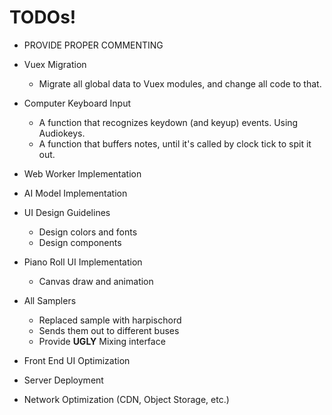 # TODOs!
- PROVIDE PROPER COMMENTING

- Vuex Migration
  - Migrate all global data to Vuex modules, and change all code to that.

- Computer Keyboard Input
  - A function that recognizes keydown (and keyup) events. Using Audiokeys.
  - A function that buffers notes, until it's called by clock tick to spit it out.

- Web Worker Implementation

- AI Model Implementation

- UI Design Guidelines
  - Design colors and fonts
  - Design components

- Piano Roll UI Implementation
  - Canvas draw and animation

- All Samplers
  - Replaced sample with harpischord
  - Sends them out to different buses
  - Provide **UGLY** Mixing interface

- Front End UI Optimization
  
- Server Deployment

- Network Optimization (CDN, Object Storage, etc.)